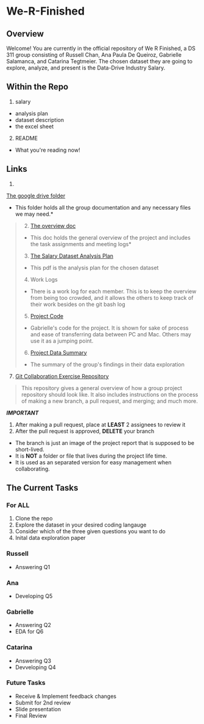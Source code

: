 # We-R-Finished
## Overview
Welcome! You are currently in the official repository of We R Finished, a DS 311 group consisting of Russell Chan, Ana Paula De Queiroz, Gabrielle Salamanca, and Catarina Tegtmeier. The chosen dataset they are going to explore, analyze, and present is the Data-Drive Industry Salary. 
## Within the Repo
1. salary
  - analysis plan
  - dataset description
  - the excel sheet 
2. README
  - What you're reading now!
## Links
1. 
[The google drive folder](https://drive.google.com/drive/folders/1M1jYp0MiyeWCBQHbs2pfAfvCYkD61lKU?usp=sharing)

- This folder holds all the group documentation and any necessary files we may need.*
> 2. [The overview doc](https://docs.google.com/document/d/1cgqEG4ZgZ36DACn_ysUwfLzuczyHDhThd7bskDm7z7E/edit?usp=sharing)
>   - This doc holds the general overview of the project and includes the task assignments and meeting logs*
> 3. [The Salary Dataset Analysis Plan](https://drive.google.com/file/d/1aWo1OW4jSkv4NkUQj6zRNrlxvscYXNDf/view?usp=sharing)
>   - This pdf is the analysis plan for the chosen dataset
> 4. Work Logs
>   - There is a work log for each member. This is to keep the overview from being too crowded, and it allows the others to keep track of their work besides on the git bash log
> 5. [Project Code](https://docs.google.com/document/d/1SmR8a8j9Hdqpzv-xET0yI8C1_jGyZ_VTP8Bp-1U7CSQ/edit?usp=sharing)
>   - Gabrielle's code for the project. It is shown for sake of process and ease of transferring data between PC and Mac. Others may use it as a jumping point.
> 6. [Project Data Summary](https://docs.google.com/document/d/1vna-GMBn4NaDKrJd44n8afmORMDqZ7tGsFa45WtSnyk/edit?usp=sharing)
>   - The summary of the group's findings in their data exploration
7. [Git Collaboration Exercise Repository](https://github.com/San-Francisco-State-University-DS/Git-Collaboration-Exercise)
> This repository gives a general overview of how a group project repository should look like. It also includes instructions on the process of making a new branch, a pull request, and merging; and much more.

***IMPORTANT***
1. After making a pull request, place at **LEAST** 2 assignees to review it
2. After the pull request is approved, **DELETE** your branch
 - The branch is just an image of the project report that is supposed to be short-lived.
 - It is **NOT** a folder or file that lives during the project life time.
 - It is used as an separated version for easy management when collaborating.
## The Current Tasks
### For ALL
1. Clone the repo
2. Explore the dataset in your desired coding langauge
3. Consider which of the three given questions you want to do
4. Inital data exploration paper
### Russell
- Answering Q1
### Ana
- Developing Q5
### Gabrielle
- Answering Q2
- EDA for Q6
### Catarina
- Answering Q3
- Devveloping Q4
### Future Tasks
- Receive & Implement feedback changes
- Submit for 2nd review
- Slide presentation
- Final Review